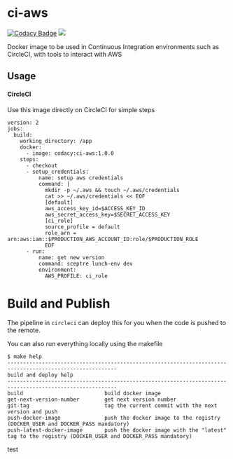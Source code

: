 # ci-aws

[![Codacy Badge](https://api.codacy.com/project/badge/Grade/f4b87e390a774164ae1264ca2f59b7c3)](https://www.codacy.com/gh/codacy/ci-aws?utm_source=github.com&amp;utm_medium=referral&amp;utm_content=codacy/ci-aws&amp;utm_campaign=Badge_Grade)
[![](https://images.microbadger.com/badges/version/codacy/ci-aws.svg)](https://microbadger.com/images/codacy/ci-aws "Get your own version badge on microbadger.com")

Docker image to be used in Continuous Integration environments such as CircleCI, with tools to interact with AWS

## Usage

#### CircleCI

Use this image directly on CircleCI for simple steps

```
version: 2
jobs:
  build:
    working_directory: /app
    docker:
      - image: codacy:ci-aws:1.0.0
    steps:
      - checkout
      - setup_credentials:
          name: setup aws credentials
          command: |
            mkdir -p ~/.aws && touch ~/.aws/credentials
            cat >> ~/.aws/credentials << EOF
            [default]
            aws_access_key_id=$ACCESS_KEY_ID
            aws_secret_access_key=$SECRET_ACCESS_KEY
            [ci_role]
            source_profile = default
            role_arn = arn:aws:iam::$PRODUCTION_AWS_ACCOUNT_ID:role/$PRODUCTION_ROLE
            EOF
      - run:
          name: get new version
          command: sceptre lunch-env dev
          environment:
            AWS_PROFILE: ci_role
```

# Build and Publish

The pipeline in `circleci` can deploy this for you when the code is pushed to the remote.

You can also run everything locally using the makefile
```
$ make help
---------------------------------------------------------------------------------------------------------
build and deploy help
---------------------------------------------------------------------------------------------------------
build                          build docker image
get-next-version-number        get next version number
git-tag                        tag the current commit with the next version and push
push-docker-image              push the docker image to the registry (DOCKER_USER and DOCKER_PASS mandatory)
push-latest-docker-image       push the docker image with the "latest" tag to the registry (DOCKER_USER and DOCKER_PASS mandatory)
```
test
